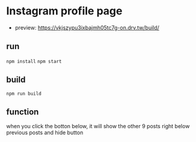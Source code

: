 # Instagram profile page
- preview: https://vkjszypu3ixbajmh05tc7g-on.drv.tw/build/

## run
`npm install`
`npm start`

## build
`npm run build`

## function
when you click the botton below, it will show the other 9 posts right below previous posts and hide button
